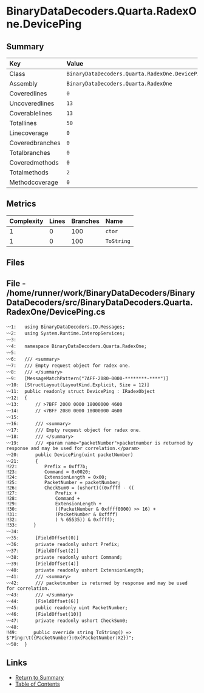 ﻿# BinaryDataDecoders.Quarta.RadexOne.DevicePing

## Summary

| Key             | Value                                           |
| :-------------- | :---------------------------------------------- |
| Class           | `BinaryDataDecoders.Quarta.RadexOne.DevicePing` |
| Assembly        | `BinaryDataDecoders.Quarta.RadexOne`            |
| Coveredlines    | `0`                                             |
| Uncoveredlines  | `13`                                            |
| Coverablelines  | `13`                                            |
| Totallines      | `50`                                            |
| Linecoverage    | `0`                                             |
| Coveredbranches | `0`                                             |
| Totalbranches   | `0`                                             |
| Coveredmethods  | `0`                                             |
| Totalmethods    | `2`                                             |
| Methodcoverage  | `0`                                             |

## Metrics

| Complexity | Lines | Branches | Name       |
| :--------- | :---- | :------- | :--------- |
| 1          | 0     | 100      | `ctor`     |
| 1          | 0     | 100      | `ToString` |

## Files

## File - /home/runner/work/BinaryDataDecoders/BinaryDataDecoders/src/BinaryDataDecoders.Quarta.RadexOne/DevicePing.cs

```CSharp
〰1:   using BinaryDataDecoders.IO.Messages;
〰2:   using System.Runtime.InteropServices;
〰3:   
〰4:   namespace BinaryDataDecoders.Quarta.RadexOne;
〰5:   
〰6:   /// <summary>
〰7:   /// Empty request object for radex one.
〰8:   /// </summary>
〰9:   [MessageMatchPattern("7AFF-2080-0000-********-****")]
〰10:  [StructLayout(LayoutKind.Explicit, Size = 12)]
〰11:  public readonly struct DevicePing : IRadexObject
〰12:  {
〰13:      // >7BFF 2000 0000 18000000 4600
〰14:      // <7BFF 2080 0000 18000000 4600
〰15:  
〰16:      /// <summary>
〰17:      /// Empty request object for radex one.
〰18:      /// </summary>
〰19:      /// <param name="packetNumber">packetnumber is returned by response and may be used for correlation.</param>
〰20:      public DevicePing(uint packetNumber)
〰21:      {
‼22:          Prefix = 0xff7b;
‼23:          Command = 0x0020;
‼24:          ExtensionLength = 0x00;
‼25:          PacketNumber = packetNumber;
‼26:          CheckSum0 = (ushort)((0xffff - ((
‼27:              Prefix +
‼28:              Command +
‼29:              ExtensionLength +
‼30:              ((PacketNumber & 0xffff0000) >> 16) +
‼31:              (PacketNumber & 0xffff)
‼32:              ) % 65535)) & 0xffff);
‼33:      }
〰34:  
〰35:      [FieldOffset(0)]
〰36:      private readonly ushort Prefix;
〰37:      [FieldOffset(2)]
〰38:      private readonly ushort Command;
〰39:      [FieldOffset(4)]
〰40:      private readonly ushort ExtensionLength;
〰41:      /// <summary>
〰42:      /// packetnumber is returned by response and may be used for correlation.
〰43:      /// </summary>
〰44:      [FieldOffset(6)]
〰45:      public readonly uint PacketNumber;
〰46:      [FieldOffset(10)]
〰47:      private readonly ushort CheckSum0;
〰48:  
‼49:      public override string ToString() => $"Ping:\t({PacketNumber}:0x{PacketNumber:X2})";
〰50:  }
```

## Links

* [Return to Summary](Summary.md)
* [Table of Contents](../TOC.md)

